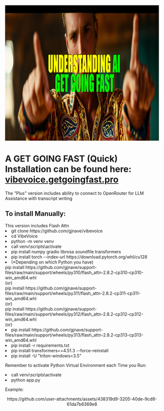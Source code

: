<img width="1108" height="443" alt="image" src="https://github.com/gjnave/VibeVoice/blob/main/assets/yout.jpg" />


<h1>A GET GOING FAST (Quick) Installation can be found here: <a href="https://vibevoice.getgoingfast.pro">vibevoice.getgoingfast.pro</a></h1>
<p>The "Plus" version includes ability to connect to OpenRouter for LLM Assistance with transcript writing</br>


<h2>To install Manually:</h2>
<p>
  <div>This version includes Flash Attn </div>
<uo>
<li>git clone https://github.com/gjnave/vibevoice</li>
<li>cd VibeVoice</li>
<li>python -m venv venv</li>
<li>call venv\scripts\activate</li>
<li>pip install numpy gradio librosa soundfile transformers</li>
<li>pip install torch --index-url https://download.pytorch.org/whl/cu128</li>
<li>(*Depending on which Python you have)
<div>pip install https://github.com/gjnave/support-files/raw/main/support/wheels/py310/flash_attn-2.8.2-cp310-cp310-win_amd64.whl</div>
<div>(or)</div>
<div>pip install https://github.com/gjnave/support-files/raw/main/support/wheels/py311/flash_attn-2.8.2-cp311-cp311-win_amd64.whl</div>
<div>(or)</div>
<div>pip install https://github.com/gjnave/support-files/raw/main/support/wheels/py312/flash_attn-2.8.2-cp312-cp312-win_amd64.whl</div>
<div>(or)</div>
<li>pip install https://github.com/gjnave/support-files/raw/main/support/wheels/py313/flash_attn-2.8.2-cp313-cp313-win_amd64.whl</div></li>
<li>pip install -r requirements.txt</li>
<li>pip install transformers==4.51.3 --force-reinstall</li>
<li>pip install -U "triton-windows<3.5"</li>
</uo>
</p>
<p>Remember to activate Python Virtual Environment each Time you Run:</p>
<p><uo>
  <li>call venv\scripts\activate</li>
<li> python app.py</li>
</uo></p>

Example:
<div align="center">
https://github.com/user-attachments/assets/438319d9-3205-40de-9cd8-61da7b6369e8  
</div>
